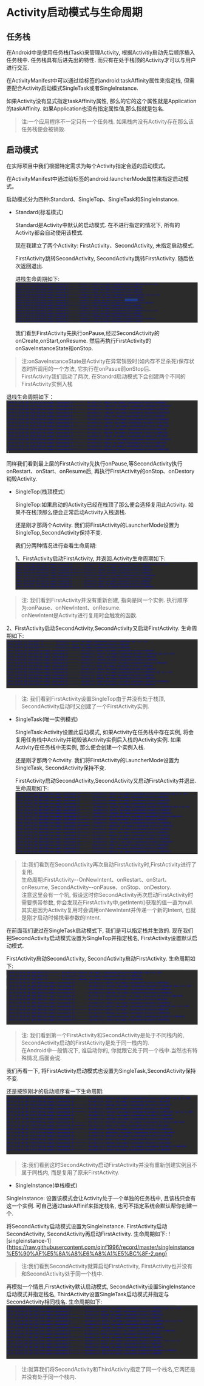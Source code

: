 
# Activity启动模式与生命周期 #
## 任务栈 ##
 在Android中是使用任务栈(Task)来管理Activity, 根据Activitiy启动先后顺序插入任务栈中. 任务栈具有后进先出的特性. 而只有在处于栈顶的Activity才可以与用户进行交互.
 
 在ActivityManifest中可以通过给<activity>标签的android:taskAffinity属性来指定栈, 但需要配合Activity启动模式SingleTask或者SingleInstance.
 
 如果Activity没有显式指定taskAffinity属性, 那么的它的这个属性就是Application的taskAffinity. 如果Application也没有指定属性值,那么指就是包名.
 
 > 注:一个应用程序不一定只有一个任务栈. 如果栈内没有Activity存在那么该任务栈便会被销毁.
    
 ## 启动模式 ##

 在实际项目中我们根据特定需求为每个Activity指定合适的启动模式。
 
 在ActivityManifest中通过给<activity>标签的android:launcherMode属性来指定启动模式。
     
 启动模式分为四种:Standard、SingleTop、SingleTask和SingleInstance.

* Standard(标准模式)

  Standard是Activity中默认的启动模式. 在不进行指定的情况下, 所有的Activity都会自动使用该模式.
  
  现在我建立了两个Activity: FirstActivity、SecondActivity, 未指定启动模式.
   
  FirstActivity跳转SecondActivity, SecondActivity跳转FirstActivity. 随后依次返回退出.
  
  进栈生命周期如下: ![standard启动生命周期](https://raw.githubusercontent.com/qinf1996/record/master/standard%E5%90%AF%E5%8A%A8%E6%A8%A1%E5%BC%8F-1.png)
  
  我们看到FirstActivity先执行onPause,经过SecondActivity的onCreate,onStart,onResume. 然后再执行FirstActivity的onSaveInstanceState和onStop.
  
> 注:onSaveInstanceState是Activity在异常销毁时(如内存不足杀死)保存状态时所调用的一个方法, 它执行在onPasue前onStop后.  
  FirstActivity我们启动了两次, 在Standrd启动模式下会创建两个不同的FirstActivity实例入栈
      
  退栈生命周期如下：![standard退出生命周期](https://raw.githubusercontent.com/qinf1996/record/master/standard%E5%90%AF%E5%8A%A8%E6%A8%A1%E5%BC%8F-2.png)
  
  同样我们看到最上层的FirstActivity先执行onPause,等SecondActivity执行onRestart、onStart、onResume后, 再执行FirstActivity的onStop、onDestory销毁Activity.
  
* SingleTop(栈顶模式)

  SingleTop:如果启动的Activity已经在栈顶了那么便会选择复用此Activity. 如果不在栈顶那么便会正常启动Activity入栈退栈.
  
  还是刚才那两个Actviity. 我们将FirstActivity的LauncherMode设置为SingleTop,SecondActivity保持不变.
  
  我们分两种情况进行查看生命周期:
    
    1、FirstActivity启动FirstActivity, 并返回.Activity生命周期如下:![singletop-1](https://raw.githubusercontent.com/qinf1996/record/master/singletop%E5%90%AF%E5%8A%A8%E6%A8%A1%E5%BC%8F-1.png)
    
> 注: 我们看到FirstActivity并没有重新创建, 指向是同一个实例. 执行顺序为:onPause、onNewIntent、onResume.  
  onNewIntent是Activity进行复用时会触发的函数.
      
   2、FirstActivity启动SecondActivity,SecondActivity又启动FirstActivity. 生命周期如下:![singletop-2](https://raw.githubusercontent.com/qinf1996/record/master/singletop%E5%90%AF%E5%8A%A8%E6%A8%A1%E5%BC%8F-2.png)
    
> 注: 我们看到FirstActivity设置SingleTop由于并没有处于栈顶, SecondActivity启动时又创建了一个FirstActivity实例.
      
* SingleTask(唯一实例模式)
   
   SingleTask:Activity设置此启动模式, 如果Activity在任务栈中存在实例, 将会复用任务栈中Activity并销毁该Activity实例后入栈的Activity实例.
   如果Activity在任务栈中无实例, 那么便会创建一个实例入栈.
   
   还是刚才那两个Actviity. 我们将FirstActivity的LauncherMode设置为SingleTask, SecondActivity保持不变.
   
   FirstActivity启动SecondActivity,SecondActivity又启动FirstActivity并退出. 生命周期如下:![singletask-1](https://raw.githubusercontent.com/qinf1996/record/master/singletask%E5%90%AF%E5%8A%A8%E6%A8%A1%E5%BC%8F-1.png)
   
> 注:我们看到在SecondActivity再次启动FirstActivity时,FirstActivity进行了复用.  
  生命周期:FirstActivity--OnNewIntent、onRestart、onStart、onResume, SecondActivity--onPause、onStop、onDestory.  
  注意这里会有一个坑, 假设这时你SecondActivity再次启动FirstActivity时需要携带参数, 你会发现在FirstActivity中,getIntent()获取的值一直为null.  
  其实是因为Activity复用时会调用onNewIntent并传递一个新的Intent, 也就是刚才启动时候携带参数的Intent.
      
   在前面我们说过在SingleTask启动模式下, 我们是可以指定栈并生效的. 现在我们把SecondActivity启动模式设置为SingleTop并指定栈名, FirstActivity设置默认启动模式. 
   
   FirstActivity启动SecondActivity, SecondActivity启动FirstActivity. 生命周期如下:![singletask-2](https://raw.githubusercontent.com/qinf1996/record/master/singletask%E5%90%AF%E5%8A%A8%E6%A8%A1%E5%BC%8F-2.png)

 > 注: 我们看到第一个FirstActivity和SecondActivity是处于不同栈内的, SecondActivity启动的FirstActivity是处于同一栈内的.   
   在Android中一般情况下, 谁启动你的, 你就跟它处于同一个栈中.当然也有特殊情况,后面会说.
      
 我们再看一下, 将FirstActivity启动模式也设置为SingleTask,SecondActivity保持不变.
    
   还是按照刚才的启动顺序看一下生命周期:![singletask-3](https://raw.githubusercontent.com/qinf1996/record/master/singletask%E5%90%AF%E5%8A%A8%E6%A8%A1%E5%BC%8F-3.png)
    
 > 注:我们看到这时SecondActivity启动FirstActivity并没有重新创建实例且不属于同栈内, 而是复用了原来FirstActivity.
      
   * SingleInstance(单栈模式)

   SingleInstance: 设置该模式会让Activity处于一个单独的任务栈中, 且该栈只会有这一个实例. 可自己通过taskAffinif来指定栈名, 也可不指定系统会默认帮你创建一个.
    
   将SecondActivity启动模式设置为SingleInstance. FirstActivity启动SecondActivity, SecondActivity再启动FirstActivity. 生命周期如下:
   ![singleinstance-1]{https://raw.githubusercontent.com/qinf1996/record/master/singleinstance%E5%90%AF%E5%8A%A8%E6%A8%A1%E5%BC%8F-2.png}
    
 > 注:我们看到SecondActivity就算启动FirstActivity, FirstActivity也并没有和SecondActivity处于同一个栈中.
      
   再模拟一个情景,FirstActivity默认启动模式, SecondActivity设置SingleInstance启动模式并指定栈名, ThirdActivity设置SingleTask启动模式并指定与SecondActivity相同栈名. 生命周期如下: ![singleinstance-2](https://raw.githubusercontent.com/qinf1996/record/master/singleinstance%E5%90%AF%E5%8A%A8%E6%A8%A1%E5%BC%8F-2.png)

 > 注:就算我们将SecondActivity和ThirdActivity指定了同一个栈名,它两还是并没有处于同一个栈内.
 
 
